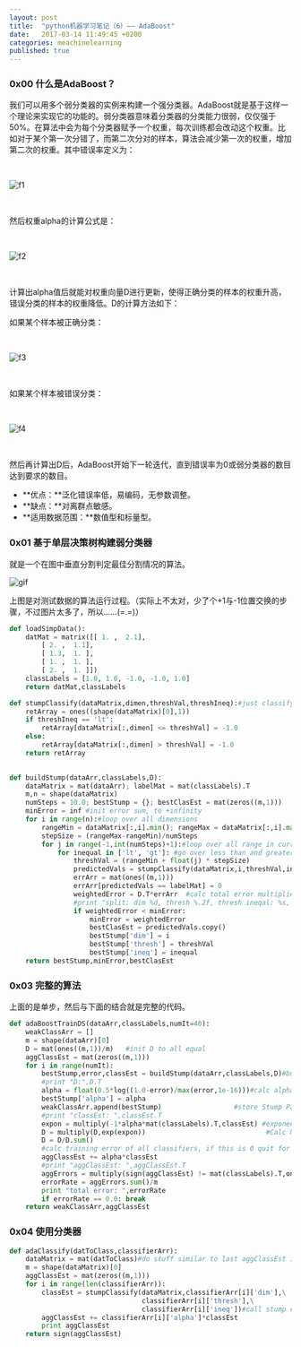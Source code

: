 ```yaml
---
layout: post
title:  "python机器学习笔记（6）—— AdaBoost"
date:   2017-03-14 11:49:45 +0200
categories: meachinelearning
published: true
---
```

### 0x00 什么是AdaBoost？

我们可以用多个弱分类器的实例来构建一个强分类器。AdaBoost就是基于这样一个理论来实现它的功能的。弱分类器意味着分类器的分类能力很弱，仅仅强于50%。在算法中会为每个分类器赋予一个权重，每次训练都会改动这个权重。比如对于某个第一次分错了，而第二次分对的样本，算法会减少第一次的权重，增加第二次的权重。其中错误率定义为：

<br/>

![f1](http://ofnd3snod.bkt.clouddn.com/blog/meachineleaning/ada/f1.gif)

<br/>

然后权重alpha的计算公式是：

<br/>

![f2](http://ofnd3snod.bkt.clouddn.com/blog/meachineleaning/ada/f2.gif)

<br/>

计算出alpha值后就能对权重向量D进行更新，使得正确分类的样本的权重升高，错误分类的样本的权重降低。D的计算方法如下：

如果某个样本被正确分类：

<br/>

![f3](http://ofnd3snod.bkt.clouddn.com/blog/meachineleaning/ada/f3.gif)

<br/>

如果某个样本被错误分类：

<br/>

![f4](http://ofnd3snod.bkt.clouddn.com/blog/meachineleaning/ada/f4.gif)

<br/>

然后再计算出D后，AdaBoost开始下一轮迭代，直到错误率为0或弱分类器的数目达到要求的数目。

- **优点：**泛化错误率低，易编码，无参数调整。
- **缺点：**对离群点敏感。
- **适用数据范围：**数值型和标量型。

### 0x01 基于单层决策树构建弱分类器

就是一个在图中垂直分割判定最佳分割情况的算法。

![gif](http://ofnd3snod.bkt.clouddn.com/blog/meachineleaning/ada/0_0.gif)

上图是对测试数据的算法运行过程。（实际上不太对，少了个+1与-1位置交换的步骤，不过图片太多了，所以……(=.=)）

```python
def loadSimpData():
    datMat = matrix([[ 1. ,  2.1],
        [ 2. ,  1.1],
        [ 1.3,  1. ],
        [ 1. ,  1. ],
        [ 2. ,  1. ]])
    classLabels = [1.0, 1.0, -1.0, -1.0, 1.0]
    return datMat,classLabels

def stumpClassify(dataMatrix,dimen,threshVal,threshIneq):#just classify the data
    retArray = ones((shape(dataMatrix)[0],1))
    if threshIneq == 'lt':
        retArray[dataMatrix[:,dimen] <= threshVal] = -1.0
    else:
        retArray[dataMatrix[:,dimen] > threshVal] = -1.0
    return retArray
    

def buildStump(dataArr,classLabels,D):
    dataMatrix = mat(dataArr); labelMat = mat(classLabels).T
    m,n = shape(dataMatrix)
    numSteps = 10.0; bestStump = {}; bestClasEst = mat(zeros((m,1)))
    minError = inf #init error sum, to +infinity
    for i in range(n):#loop over all dimensions
        rangeMin = dataMatrix[:,i].min(); rangeMax = dataMatrix[:,i].max();
        stepSize = (rangeMax-rangeMin)/numSteps
        for j in range(-1,int(numSteps)+1):#loop over all range in current dimension
            for inequal in ['lt', 'gt']: #go over less than and greater than
                threshVal = (rangeMin + float(j) * stepSize)
                predictedVals = stumpClassify(dataMatrix,i,threshVal,inequal)#call stump classify with i, j, lessThan
                errArr = mat(ones((m,1)))
                errArr[predictedVals == labelMat] = 0
                weightedError = D.T*errArr  #calc total error multiplied by D
                #print "split: dim %d, thresh %.2f, thresh ineqal: %s, the weighted error is %.3f" % (i, threshVal, inequal, weightedError)
                if weightedError < minError:
                    minError = weightedError
                    bestClasEst = predictedVals.copy()
                    bestStump['dim'] = i
                    bestStump['thresh'] = threshVal
                    bestStump['ineq'] = inequal
    return bestStump,minError,bestClasEst
```

### 0x03 完整的算法

上面的是单步，然后与下面的结合就是完整的代码。

```python
def adaBoostTrainDS(dataArr,classLabels,numIt=40):
    weakClassArr = []
    m = shape(dataArr)[0]
    D = mat(ones((m,1))/m)   #init D to all equal
    aggClassEst = mat(zeros((m,1)))
    for i in range(numIt):
        bestStump,error,classEst = buildStump(dataArr,classLabels,D)#build Stump
        #print "D:",D.T
        alpha = float(0.5*log((1.0-error)/max(error,1e-16)))#calc alpha, throw in max(error,eps) to account for error=0
        bestStump['alpha'] = alpha  
        weakClassArr.append(bestStump)                  #store Stump Params in Array
        #print "classEst: ",classEst.T
        expon = multiply(-1*alpha*mat(classLabels).T,classEst) #exponent for D calc, getting messy
        D = multiply(D,exp(expon))                              #Calc New D for next iteration
        D = D/D.sum()
        #calc training error of all classifiers, if this is 0 quit for loop early (use break)
        aggClassEst += alpha*classEst
        #print "aggClassEst: ",aggClassEst.T
        aggErrors = multiply(sign(aggClassEst) != mat(classLabels).T,ones((m,1)))
        errorRate = aggErrors.sum()/m
        print "total error: ",errorRate
        if errorRate == 0.0: break
    return weakClassArr,aggClassEst
```

### 0x04 使用分类器


```python
def adaClassify(datToClass,classifierArr):
    dataMatrix = mat(datToClass)#do stuff similar to last aggClassEst in adaBoostTrainDS
    m = shape(dataMatrix)[0]
    aggClassEst = mat(zeros((m,1)))
    for i in range(len(classifierArr)):
        classEst = stumpClassify(dataMatrix,classifierArr[i]['dim'],\
                                 classifierArr[i]['thresh'],\
                                 classifierArr[i]['ineq'])#call stump classify
        aggClassEst += classifierArr[i]['alpha']*classEst
        print aggClassEst
    return sign(aggClassEst)
```
